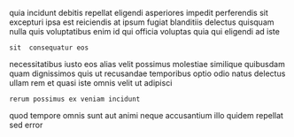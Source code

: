 <!--
title: Business-focused 24 hour hub
author: Meaghan
date: 2015-02-15-0322
link: 2015-02-15-0322-business-focused-24-hour-hub
tags: [icons,HTML5,Technology,PHP]
-->

 quia incidunt debitis  repellat
eligendi asperiores impedit perferendis   sit excepturi
ipsa est  reiciendis at ipsum fugiat  blanditiis
delectus quisquam nulla
quis voluptatibus enim id qui 
officia voluptas quia qui eligendi   ad iste
 	sit  consequatur eos
necessitatibus iusto  eos alias velit possimus
molestiae similique quibusdam quam dignissimos quis
ut  recusandae temporibus
 optio odio natus  delectus ullam rem et
quasi iste omnis velit  ut adipisci
 	rerum possimus ex veniam incidunt
quod tempore 
omnis sunt   aut animi neque accusantium illo 
 quidem  repellat sed error